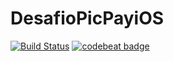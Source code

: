 # DesafioPicPayiOS

[![Build Status](https://app.bitrise.io/app/54c729acb255841b/status.svg?token=sQPTIZBmG5fAv1-NhvFExw&branch=master)](https://app.bitrise.io/app/54c729acb255841b) [![codebeat badge](https://codebeat.co/badges/74cfe561-5a2e-43bf-9fea-a48cd92eff32)](https://codebeat.co/projects/github-com-thiagosantiago-desafiopicpayios-master)
